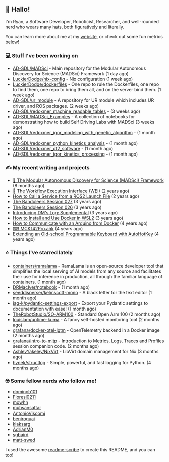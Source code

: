 ## 👋 Hallo!

I'm Ryan, a Software Developer, Roboticist, Researcher, and well-rounded nerd who wears many hats, both figuratively and literally.

You can learn more about me at my [website](https://ryandlewis.dev), or check out some fun metrics below!

### 💻 Stuff I've been working on

- [AD-SDL/MADSci](https://github.com/AD-SDL/MADSci) - Main repository for the Modular Autonomous Discovery for Science (MADSci) Framework (1 day ago)
- [LuckierDodge/nix-config](https://github.com/LuckierDodge/nix-config) - Nix configuration (1 week ago)
- [LuckierDodge/dockerfiles](https://github.com/LuckierDodge/dockerfiles) - One repo to rule the Dockerfiles, one repo to find them, one repo to bring them all, and on the server bind them. (1 week ago)
- [AD-SDL/ur_module](https://github.com/AD-SDL/ur_module) - A repository for UR module which includes UR driver, and ROS packages. (2 weeks ago)
- [AD-SDL/redoxmer_machine_readable_tables](https://github.com/AD-SDL/redoxmer_machine_readable_tables) -  (3 weeks ago)
- [AD-SDL/MADSci_Examples](https://github.com/AD-SDL/MADSci_Examples) - A collection of notebooks for demonstrating how to build Self Driving Labs with MADSci (3 weeks ago)
- [AD-SDL/redoxmer_igor_modeling_with_genetic_algorithm](https://github.com/AD-SDL/redoxmer_igor_modeling_with_genetic_algorithm) -  (1 month ago)
- [AD-SDL/redoxmer_python_kinetics_analysis](https://github.com/AD-SDL/redoxmer_python_kinetics_analysis) -  (1 month ago)
- [AD-SDL/redoxmer_ot2_software](https://github.com/AD-SDL/redoxmer_ot2_software) -  (1 month ago)
- [AD-SDL/redoxmer_igor_kinetics_processing](https://github.com/AD-SDL/redoxmer_igor_kinetics_processing) -  (1 month ago)

### ✍ My recent writing and projects

- [🦑 The Modular Autonomous Discovery for Science (MADSci) Framework](https://ryandlewis.dev/projects/madsci/) (8 months ago)
- [🧪 The Workflow Execution Interface (WEI)](https://ryandlewis.dev/projects/wei/) (2 years ago)
- [How to Call a Service from a ROS2 Launch File](https://ryandlewis.dev/posts/callserviceinros2launch/) (2 years ago)
- [The Bandoleers Session 027](https://ryandlewis.dev/posts/ttrpg/thebandoleers027/) (3 years ago)
- [The Bandoleers Session 026](https://ryandlewis.dev/posts/ttrpg/thebandoleers026/) (3 years ago)
- [Introducing DM&#39;s Log: Supplemental](https://ryandlewis.dev/posts/ttrpg/introducingdmslog/) (3 years ago)
- [How to Install and Use Docker in WSL2](https://ryandlewis.dev/posts/howtowsldocker/) (3 years ago)
- [How to Communicate with an Arduino from Docker](https://ryandlewis.dev/posts/howtoarduinodocker/) (4 years ago)
- [⌨ MCK142Pro.ahk](https://ryandlewis.dev/projects/mck142pro/) (4 years ago)
- [Extending an Old-school Programmable Keyboard with AutoHotKey](https://ryandlewis.dev/posts/mck142pro/) (4 years ago)

### ⭐ Things I've starred lately

- [containers/ramalama](https://github.com/containers/ramalama) - RamaLama is an open-source developer tool that simplifies the local serving of AI models from any source and facilitates their use for inference in production, all through the familiar language of containers. (1 month ago)
- [DRMacIver/notebook](https://github.com/DRMacIver/notebook) -  (1 month ago)
- [seeddisperser/kelmscott-mono](https://github.com/seeddisperser/kelmscott-mono) - A black letter for the text editor (1 month ago)
- [jag-k/pydantic-settings-export](https://github.com/jag-k/pydantic-settings-export) - Export your Pydantic settings to documentation with ease! (1 month ago)
- [TheRobotStudio/SO-ARM100](https://github.com/TheRobotStudio/SO-ARM100) - Standard Open Arm 100 (2 months ago)
- [louislam/uptime-kuma](https://github.com/louislam/uptime-kuma) - A fancy self-hosted monitoring tool (2 months ago)
- [grafana/docker-otel-lgtm](https://github.com/grafana/docker-otel-lgtm) - OpenTelemetry backend in a Docker image (2 months ago)
- [grafana/intro-to-mltp](https://github.com/grafana/intro-to-mltp) - Introduction to Metrics, Logs, Traces and Profiles session companion code. (2 months ago)
- [AshleyYakeley/NixVirt](https://github.com/AshleyYakeley/NixVirt) - LibVirt domain management for Nix (3 months ago)
- [hynek/structlog](https://github.com/hynek/structlog) - Simple, powerful, and fast logging for Python. (4 months ago)

### 🤓 Some fellow nerds who follow me!

- [dominob101](https://github.com/dominob101)
- [Floresi0211](https://github.com/Floresi0211)
- [mowhn](https://github.com/mowhn)
- [muhsansattar](https://github.com/muhsansattar)
- [AntonioViscomi](https://github.com/AntonioViscomi)
- [beniroquai](https://github.com/beniroquai)
- [kiaksarg](https://github.com/kiaksarg)
- [AdrianM0](https://github.com/AdrianM0)
- [sgbaird](https://github.com/sgbaird)
- [matt-swed](https://github.com/matt-swed)

I used the awesome [readme-scribe](https://github.com/muesli/readme-scribe) to create this README, and you can too!
